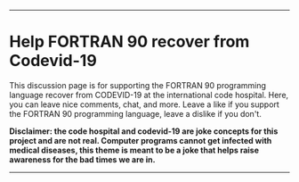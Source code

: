 ***

# Help FORTRAN 90 recover from Codevid-19

This discussion page is for supporting the FORTRAN 90 programming language recover from CODEVID-19 at the international code hospital. Here, you can leave nice comments, chat, and more. Leave a like if you support the FORTRAN 90 programming language, leave a dislike if you don't.

**Disclaimer: the code hospital and codevid-19 are joke concepts for this project and are not real. Computer programs cannot get infected with medical diseases, this theme is meant to be a joke that helps raise awareness for the bad times we are in.**

***
